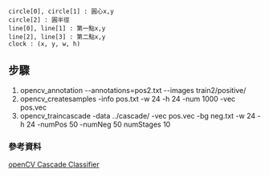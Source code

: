 ```
circle[0], circle[1] : 圓心x,y
circle[2] : 圓半徑
line[0], line[1] : 第一點x,y
line[2], line[3] : 第二點x,y
clock : (x, y, w, h)
```
## 步驟
1. opencv_annotation --annotations=pos2.txt --images train2/positive/
2. opencv_createsamples -info pos.txt -w 24 -h 24 -num 1000 -vec pos.vec
3. opencv_traincascade -data ../cascade/ -vec pos.vec -bg neg.txt -w 24 -h 24 -numPos 50 -numNeg 50 numStages 10
### 參考資料
[openCV Cascade Classifier](https://www.youtube.com/watch?v=XrCAvs9AePM&t=55s&ab_channel=LearnCodeByGaming)